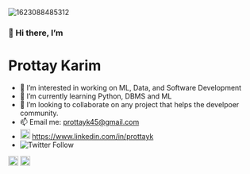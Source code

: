 ![1623088485312](https://user-images.githubusercontent.com/70666023/122691198-7fab4400-d271-11eb-9f4b-d4c8324bb38b.jpg)

### 👋 Hi there, I’m
# Prottay Karim
- 👀 I’m interested in working on  ML, Data, and Software Development
- 🌱 I’m currently learning Python, DBMS and ML
- 💞️ I’m looking to collaborate on any project that helps the develpoer community.
- 📫 Email me: prottayk45@gmail.com
- <img height = "20" src="https://upload.wikimedia.org/wikipedia/commons/e/e9/Linkedin_icon.svg">  https://www.linkedin.com/in/prottayk
- ![Twitter Follow](https://img.shields.io/twitter/follow/karim_prottay?style=social)


<img height = "20" src="https://www.python.org/static/opengraph-icon-200x200.png"> <img height = "20" src="https://www.oracle.com/a/ocom/img/cb71-java-logo.png">
<!---
prottayislive/prottayislive is your go to connect with me!
--->
